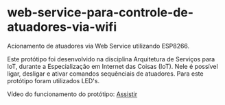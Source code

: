 # web-service-para-controle-de-atuadores-via-wifi
 Acionamento de atuadores via Web Service utilizando ESP8266.
 
 Este protótipo foi desenvolvido na disciplina Arquitetura de Serviços para IoT, durante a Especialização em Internet das Coisas (IoT). Nele é possível ligar, desligar e ativar comandos sequênciais de atuadores. Para este protótipo foram utilizados LED's.
 
 Vídeo do funcionamento do protótipo: [Assistir](https://www.linkedin.com/feed/update/urn:li:activity:6918570607152427008/)

